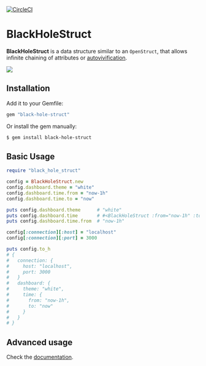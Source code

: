 [![CircleCI](https://circleci.com/gh/mickey/black-hole-struct/tree/master.svg?style=svg)](https://circleci.com/gh/mickey/black-hole-struct/tree/master)

# BlackHoleStruct

**BlackHoleStruct** is a data structure similar to an `OpenStruct`, that allows
infinite chaining of attributes or [autovivification](https://en.wikipedia.org/wiki/Autovivification).  

![](https://media.giphy.com/media/kxAX99ncvbPk4/giphy.gif)

## Installation

Add it to your Gemfile:

```ruby
gem "black-hole-struct"
```

Or install the gem manually:

```sh
$ gem install black-hole-struct
```

## Basic Usage

```ruby
require "black_hole_struct"

config = BlackHoleStruct.new
config.dashboard.theme = "white"
config.dashboard.time.from = "now-1h"
config.dashboard.time.to = "now"

puts config.dashboard.theme      # "white"
puts config.dashboard.time       # #<BlackHoleStruct :from="now-1h" :to="now">
puts config.dashboard.time.from  # "now-1h"

config[:connection][:host] = "localhost"
config[:connection][:port] = 3000

puts config.to_h
# {
#   connection: {
#     host: "localhost",
#     port: 3000
#   }
#   dashboard: {
#     theme: "white",
#     time: {
#       from: "now-1h",
#       to: "now"
#     }
#   }
# }
```

## Advanced usage

Check the [documentation](http://www.rubydoc.info/github/mickey/black-hole-struct/master/BlackHoleStruct).
